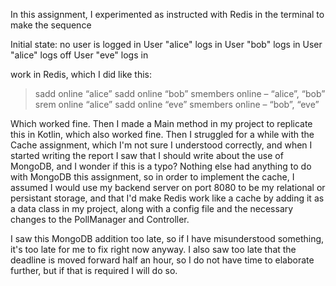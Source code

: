 
In this assignment, I experimented as instructed with Redis in the terminal to make the sequence

Initial state: no user is logged in
User "alice" logs in
User "bob" logs in
User "alice" logs off
User "eve" logs in

work in Redis, which I did like this:

> sadd online “alice”
> sadd online “bob”
> smembers online – “alice”, “bob”
> srem online “alice”
> sadd online “eve”
> smembers online – “bob”, “eve”

Which worked fine. Then I made a Main method in my project to replicate this in Kotlin, which also worked fine. 
Then I struggled for a while with the Cache assignment, which I'm not sure I understood correctly, and when
I started writing the report I saw that I should write about the use of MongoDB, and I wonder if this is a typo? Nothing
else had anything to do with MongoDB this assignment, so in order to implement the cache, I assumed I would use my
backend server on port 8080 to be my relational or persistant storage, and that I'd make Redis work like a cache by adding it
as a data class in my project, along with a config file and the necessary changes to the PollManager and Controller. 

I saw this MongoDB addition too late, so if I have misunderstood something, it's too late for me to fix right now anyway.
I also saw too late that the deadline is moved forward half an hour, so I do not have time to elaborate further, but
if that is required I will do so. 